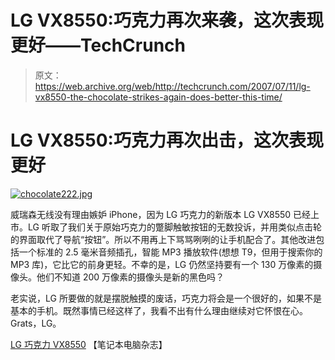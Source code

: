 # LG VX8550:巧克力再次来袭，这次表现更好——TechCrunch

> 原文：<https://web.archive.org/web/http://techcrunch.com/2007/07/11/lg-vx8550-the-chocolate-strikes-again-does-better-this-time/>

# LG VX8550:巧克力再次出击，这次表现更好

[![chocolate222.jpg](img/dfa984537b26e3506753034cd160aa5e.png)](https://web.archive.org/web/20210118200433/http://old.crunchgear.com/wp-content/uploads/chocolate222.jpg "chocolate222.jpg")

威瑞森无线没有理由嫉妒 iPhone，因为 LG 巧克力的新版本 LG VX8550 已经上市。LG 听取了我们关于原始巧克力的蹩脚触敏按钮的无数投诉，并用类似点击轮的界面取代了导航“按钮”。所以不用再上下骂骂咧咧的让手机配合了。其他改进包括一个标准的 2.5 毫米音频插孔，智能 MP3 播放软件(想想 T9，但用于搜索你的 MP3 库)，它比它的前身更轻。不幸的是，LG 仍然坚持要有一个 130 万像素的摄像头。他们不知道 200 万像素的摄像头是新的黑色吗？

老实说，LG 所要做的就是摆脱触摸的废话，巧克力将会是一个很好的，如果不是基本的手机。既然事情已经这样了，我看不出有什么理由继续对它怀恨在心。Grats，LG。

[LG 巧克力 VX8550](https://web.archive.org/web/20210118200433/http://laptopmag.com/Review/LG-Chocolate-VX8550.htm) 【笔记本电脑杂志】